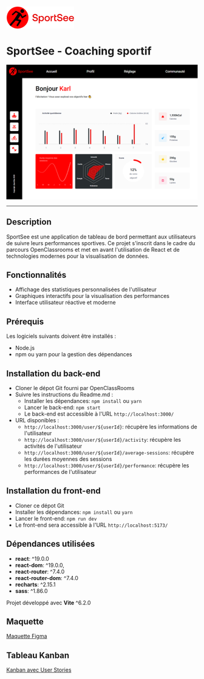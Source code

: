![SportSee](/src/assets/images/logo_sportsee.png)

# SportSee - Coaching sportif

![alt text](image.png)

---

## Description

SportSee est une application de tableau de bord permettant aux utilisateurs de suivre leurs performances sportives. Ce projet s'inscrit dans le cadre du parcours OpenClassrooms et met en avant l'utilisation de React et de technologies modernes pour la visualisation de données.

## Fonctionnalités 

- Affichage des statistiques personnalisées de l'utilisateur
- Graphiques interactifs pour la visualisation des performances
- Interface utilisateur réactive et moderne

## Prérequis
Les logiciels suivants doivent être installés :
- Node.js
- npm ou yarn pour la gestion des dépendances

## Installation du back-end
- Cloner le dépot Git fourni par OpenClassRooms
- Suivre les instructions du Readme.md :
    - Installer les dépendances: `npm install` ou `yarn`
    - Lancer le back-end: `npm start`
    - Le back-end est accessible à l'URL `http://localhost:3000/`
- URL disponibles :
    - `http://localhost:3000/user/${userId}`: récupère les informations de l'utilisateur
    - `http://localhost:3000/user/${userId}/activity`: récupère les activités de l'utilisateur
    - `http://localhost:3000/user/${userId}/average-sessions`: récupère les durées moyennes des sessions
    - `http://localhost:3000/user/${userId}/performance`: récupère les performances de l'utilisateur

## Installation du front-end
- Cloner ce dépot Git
- Installer les dépendances: `npm install` ou `yarn`
- Lancer le front-end: `npm run dev`
- Le front-end sera accessible à l'URL `http://localhost:5173/`


## Dépendances utilisées
- **react**: ^19.0.0
- **react-dom**: ^19.0.0,
- **react-router**: ^7.4.0
- **react-router-dom**: ^7.4.0
- **recharts**: ^2.15.1
- **sass**: ^1.86.0

Projet développé avec **Vite** ^6.2.0

## Maquette
[Maquette Figma](https://www.figma.com/file/BMomGVZqLZb811mDMShpLu/UI-design-Sportify-FR?node-id=0%3A1)

## Tableau Kanban
[Kanban avec User Stories](https://www.notion.so/openclassrooms/Copy-of-Dev4U-projet-Learn-Home-6686aa4b5f44417881a4884c9af5669e)
